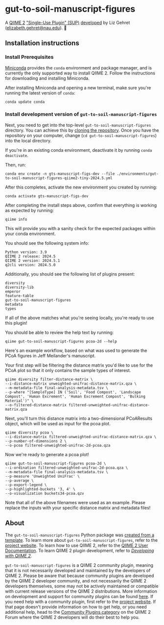 # gut-to-soil-manuscript-figures

A [QIIME 2](https://qiime2.org) ["Single-Use Plugin" (SUP)](https://develop.qiime2.org/en/latest/back-matter/glossary.html#term-Single-Use-Plugin-SUP) [developed](https://develop.qiime2.org) by Liz Gehret (elizabeth.gehret@nau.edu). 🔌

## Installation instructions

### Install Prerequisites

[Miniconda](https://conda.io/miniconda.html) provides the `conda` environment and package manager, and is currently the only supported way to install QIIME 2.
Follow the instructions for downloading and installing Miniconda.

After installing Miniconda and opening a new terminal, make sure you're running the latest version of `conda`:

```bash
conda update conda
```

###  Install development version of `gut-to-soil-manuscript-figures`

Next, you need to get into the top-level `gut-to-soil-manuscript-figures` directory.
You can achieve this by [cloning the repository](https://docs.github.com/en/repositories/creating-and-managing-repositories/cloning-a-repository).
Once you have the repository on your computer, change (`cd gut-to-soil-manuscript-figures`) into the local directory.

If you're in an existing conda environment, deactivate it by running `conda deactivate`.


Then, run:

```shell
conda env create -n gts-manuscript-figs-dev --file ./environments/gut-to-soil-manuscript-figures-qiime2-tiny-2024.5.yml
```

After this completes, activate the new environment you created by running:

```shell
conda activate gts-manuscript-figs-dev
```

After completing the install steps above, confirm that everything is working as expected by running:

```shell
qiime info
```

This will provide you with a sanity check for the expected packages within your conda environment.

You should see the following system info:
```
Python version: 3.9
QIIME 2 release: 2024.5
QIIME 2 version: 2024.5.1
q2cli version: 2024.5.0
```

Additionally, you should see the following list of plugins present:
```
diversity
diversity-lib
emperor
feature-table
gut-to-soil-manuscript-figures
metadata
types
```

If all of the above matches what you're seeing locally, you're ready to use this plugin!

You should be able to review the help text by running:

```shell
qiime gut-to-soil-manuscript-figures pcoa-2d --help
```

Here's an example workflow, based on what was used to generate the PCoA figures in Jeff Meilander's manuscript.

Your first step will be filtering the distance matrix you'd like to use for the PCoA plot so that it only contains the sample types of interest.
```
qiime diversity filter-distance-matrix \
--i-distance-matrix unweighted-unifrac-distance-matrix.qza \
--m-metadata-file final-analysis-metadata.tsv \
--p-where "[SampleType] IN ('Soil', 'Food Compost', 'Landscape Compost', 'Human Excrement', 'Human Excrement Compost', 'Bulking Material')" \
--o-filtered-distance-matrix filtered-unweighted-unifrac-distance-matrix.qza
```

Next, you'll turn this distance matrix into a two-dimensional PCoAResults object, which will be used as input for the pcoa plot.
```
qiime diversity pcoa \
--i-distance-matrix filtered-unweighted-unifrac-distance-matrix.qza \
--p-number-of-dimensions 2 \
--o-pcoa filtered-unweighted-unifrac-2d-pcoa.qza
```

Now we're ready to generate a pcoa plot!
```
qiime gut-to-soil-manuscript-figures pcoa-2d \
--i-ordination filtered-unweighted-unifrac-2d-pcoa.qza \
--m-metadata-file final-analysis-metadata.tsv \
--p-measure 'Unweighted UniFrac' \
--p-average \
--p-export-legend \
--p-highlighted-buckets '3, 4' \
--o-visualization buckets34-pcoa.qzv
```

Note that all of the above filenames were used as an example.
Please replace the inputs with your specific distance matrix and metadata files!

## About

The `gut-to-soil-manuscript-figures` Python package was [created from a template](https://develop.qiime2.org/en/latest/plugins/tutorials/create-from-template.html).
To learn more about `gut-to-soil-manuscript-figures`, refer to the [project website](https://github.com/caporaso-lab/gut-to-coil-manuscript-figures/).
To learn how to use QIIME 2, refer to the [QIIME 2 User Documentation](https://docs.qiime2.org).
To learn QIIME 2 plugin development, refer to [*Developing with QIIME 2*](https://develop.qiime2.org).

`gut-to-soil-manuscript-figures` is a QIIME 2 community plugin, meaning that it is not necessarily developed and maintained by the developers of QIIME 2.
Please be aware that because community plugins are developed by the QIIME 2 developer community, and not necessarily the QIIME 2 developers themselves, some may not be actively maintained or compatible with current release versions of the QIIME 2 distributions.
More information on development and support for community plugins can be found [here](https://library.qiime2.org).
If you need help with a community plugin, first refer to the [project website](https://github.com/caporaso-lab/gut-to-coil-manuscript-figures/).
If that page doesn't provide information on how to get help, or you need additional help, head to the [Community Plugins category](https://forum.qiime2.org/c/community-contributions/community-plugins/14) on the QIIME 2 Forum where the QIIME 2 developers will do their best to help you.
